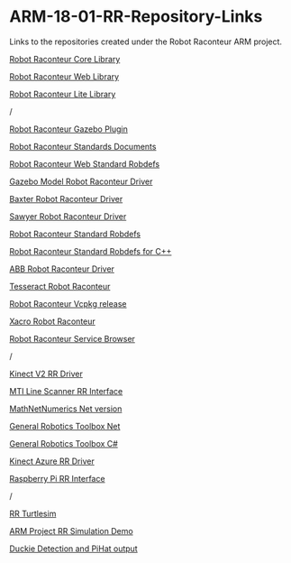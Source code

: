 # ARM-18-01-RR-Repository-Links
Links to the repositories created under the Robot Raconteur ARM project.

[Robot Raconteur Core Library](https://github.com/robotraconteur/robotraconteur)

[Robot Raconteur Web Library](https://github.com/robotraconteur/RobotRaconteurWeb)

[Robot Raconteur Lite Library](https://github.com/robotraconteur/robotraconteurlite)

/

[Robot Raconteur Gazebo Plugin](https://github.com/johnwason/RobotRaconteur_Gazebo_Server_Plugin)

[Robot Raconteur Standards Documents](https://github.com/johnwason/robotraconteur_standards)

[Robot Raconteur Web Standard Robdefs](https://github.com/johnwason/RobotRaconteurWeb.StandardRobDefLib)

[Gazebo Model Robot Raconteur Driver](https://github.com/johnwason/GazeboModelRobotRaconteurDriver)

[Baxter Robot Raconteur Driver](https://github.com/johnwason/BaxterRobotRaconteurDriver)

[Sawyer Robot Raconteur Driver](https://github.com/johnwason/SawyerRobotRaconteurDriver)

[Robot Raconteur Standard Robdefs](https://github.com/johnwason/robotraconteur_standard_robdef)

[Robot Raconteur Standard Robdefs for C++](https://github.com/johnwason/robotraconteur_standard_robdef_cpp)

[ABB Robot Raconteur Driver](https://github.com/johnwason/ABBRobotRaconteurDriver)

[Tesseract Robot Raconteur](https://github.com/johnwason/tesseract_robotraconteur)

[Robot Raconteur Vcpkg release](https://github.com/johnwason/vcpkg)

[Xacro Robot Raconteur](https://github.com/johnwason/xacro_robotraconteur)

[Robot Raconteur Service Browser](https://github.com/robotraconteur/RobotRaconteur_ServiceBrowser)

/

[Kinect V2 RR Driver](https://github.com/wlawler45/RRKinectInterface)

[MTI Line Scanner RR Interface](https://github.com/wlawler45/MTI_RR_Interface)

[MathNetNumerics Net version](https://github.com/wlawler45/MathNetNumericsNet)

[General Robotics Toolbox Net](https://github.com/wlawler45/GeneralRoboticsToolboxNet)

[General Robotics Toolbox C#](https://github.com/wlawler45/GeneralRoboticsToolboxC-)

[Kinect Azure RR Driver](https://github.com/wlawler45/Kinect_Azure_RR_Interface)

[Raspberry Pi RR Interface](https://github.com/wlawler45/RobotRaconteurRaspberryPiSenseHat)

/

[RR Turtlesim](https://github.com/hehonglu123/turtlesim_RR_ROS)

[ARM Project RR Simulation Demo](https://github.com/hehonglu123/RR_Project)

[Duckie Detection and PiHat output](https://github.com/hehonglu123/pihat_trials_ROS_RR)
